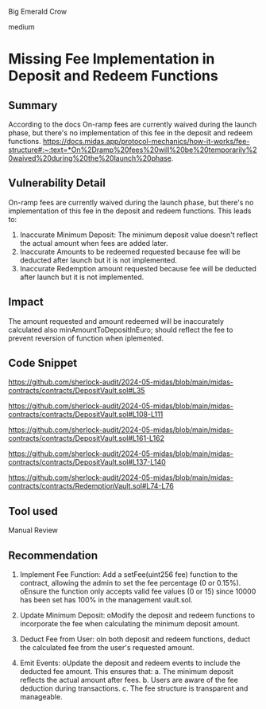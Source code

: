 Big Emerald Crow

medium

# Missing Fee Implementation in Deposit and Redeem Functions

## Summary

According to the docs On-ramp fees are currently waived during the launch phase, but there's no implementation of this fee in the deposit and redeem functions.
https://docs.midas.app/protocol-mechanics/how-it-works/fee-structure#:~:text=*On%2Dramp%20fees%20will%20be%20temporarily%20waived%20during%20the%20launch%20phase.

## Vulnerability Detail
On-ramp fees are currently waived during the launch phase, but there's no implementation of this fee in the deposit and redeem functions. This leads to:
1. Inaccurate Minimum Deposit: The minimum deposit value doesn't reflect the actual amount when fees are added later.
2. Inaccurate  Amounts to be redeemed requested because fee will be deducted after launch but it is not implemented.
3. Inaccurate  Redemption amount requested because fee will be deducted after launch but it is not implemented.

## Impact
The amount requested and amount redeemed will be inaccurately calculated also minAmountToDepositInEuro; should reflect the fee to prevent reversion of function when iplemented.
## Code Snippet

https://github.com/sherlock-audit/2024-05-midas/blob/main/midas-contracts/contracts/DepositVault.sol#L35

https://github.com/sherlock-audit/2024-05-midas/blob/main/midas-contracts/contracts/DepositVault.sol#L108-L111

https://github.com/sherlock-audit/2024-05-midas/blob/main/midas-contracts/contracts/DepositVault.sol#L161-L162

https://github.com/sherlock-audit/2024-05-midas/blob/main/midas-contracts/contracts/DepositVault.sol#L137-L140

https://github.com/sherlock-audit/2024-05-midas/blob/main/midas-contracts/contracts/RedemptionVault.sol#L74-L76

## Tool used

Manual Review

## Recommendation
1. Implement Fee Function:
Add a setFee(uint256 fee) function to the contract, allowing the admin to set the fee percentage (0 or 0.15%).
oEnsure the function only accepts valid fee values (0 or 15) since 10000 has been set has 100% in the management vault.sol.
2. Update Minimum Deposit:
oModify the deposit and redeem functions to incorporate the fee when calculating the minimum deposit amount.

3. Deduct Fee from User:
oIn both deposit and redeem functions, deduct the calculated fee from the user's requested amount.
4. Emit Events:
oUpdate the deposit and redeem events to include the deducted fee amount.
This ensures that:
a. The minimum deposit reflects the actual amount after fees.
b. Users are aware of the fee deduction during transactions.
c. The fee structure is transparent and manageable.